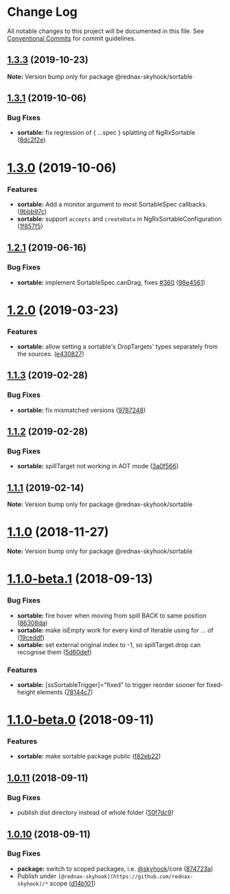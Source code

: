 # Change Log

All notable changes to this project will be documented in this file.
See [Conventional Commits](https://conventionalcommits.org) for commit guidelines.

## [1.3.3](https://github.com/acb122/-rednax-skyhook/compare/v1.3.2...v1.3.3) (2019-10-23)

**Note:** Version bump only for package @rednax-skyhook/sortable

## [1.3.1](https://github.com/acb122/-rednax-skyhook/compare/v1.3.0...v1.3.1) (2019-10-06)

### Bug Fixes

-   **sortable:** fix regression of { ...spec } splatting of NgRxSortable ([8dc2f2e](https://github.com/acb122/-rednax-skyhook/commit/8dc2f2e))

# [1.3.0](https://github.com/acb122/-rednax-skyhook/compare/v1.2.1...v1.3.0) (2019-10-06)

### Features

-   **sortable:** Add a monitor argument to most SortableSpec callbacks. ([9bbb97c](https://github.com/acb122/-rednax-skyhook/commit/9bbb97c))
-   **sortable:** support `accepts` and `createData` in NgRxSortableConfiguration ([1f857f5](https://github.com/acb122/-rednax-skyhook/commit/1f857f5))

## [1.2.1](https://github.com/acb122/-rednax-skyhook/compare/v1.2.0...v1.2.1) (2019-06-16)

### Bug Fixes

-   **sortable:** implement SortableSpec.canDrag, fixes [#360](https://github.com/acb122/-rednax-skyhook/issues/360) ([98e4561](https://github.com/acb122/-rednax-skyhook/commit/98e4561))

# [1.2.0](https://github.com/acb122/-rednax-skyhook/compare/v1.1.3...v1.2.0) (2019-03-23)

### Features

-   **sortable:** allow setting a sortable's DropTargets' types separately from the sources. ([e430827](https://github.com/acb122/-rednax-skyhook/commit/e430827))

## [1.1.3](https://github.com/acb122/-rednax-skyhook/compare/v1.1.2...v1.1.3) (2019-02-28)

### Bug Fixes

-   **sortable:** fix mismatched versions ([9787248](https://github.com/acb122/-rednax-skyhook/commit/9787248))

## [1.1.2](https://github.com/acb122/-rednax-skyhook/compare/v1.1.1...v1.1.2) (2019-02-28)

### Bug Fixes

-   **sortable:** spillTarget not working in AOT mode ([3a0f566](https://github.com/acb122/-rednax-skyhook/commit/3a0f566))

## [1.1.1](https://github.com/acb122/-rednax-skyhook/compare/v1.1.0...v1.1.1) (2019-02-14)

**Note:** Version bump only for package @rednax-skyhook/sortable

# [1.1.0](https://github.com/acb122/-rednax-skyhook/compare/v1.1.0-beta.1...v1.1.0) (2018-11-27)

**Note:** Version bump only for package @rednax-skyhook/sortable

<a name="1.1.0-beta.1"></a>

# [1.1.0-beta.1](https://github.com/acb122/-rednax-skyhook/compare/v1.1.0-beta.0...v1.1.0-beta.1) (2018-09-13)

### Bug Fixes

-   **sortable:** fire hover when moving from spill BACK to same position ([86308da](https://github.com/acb122/-rednax-skyhook/commit/86308da))
-   **sortable:** make isEmpty work for every kind of Iterable<Data> using for ... of ([19ceddf](https://github.com/acb122/-rednax-skyhook/commit/19ceddf))
-   **sortable:** set external original index to -1, so spillTarget.drop can recognise them ([5d60def](https://github.com/acb122/-rednax-skyhook/commit/5d60def))

### Features

-   **sortable:** [ssSortableTrigger]="fixed" to trigger reorder sooner for fixed-height elements ([78144c7](https://github.com/acb122/-rednax-skyhook/commit/78144c7))

<a name="1.1.0-beta.0"></a>

# [1.1.0-beta.0](https://github.com/acb122/-rednax-skyhook/compare/v1.0.11...v1.1.0-beta.0) (2018-09-11)

### Features

-   **sortable:** make sortable package public ([f82eb22](https://github.com/acb122/-rednax-skyhook/commit/f82eb22))

<a name="1.0.11"></a>

## [1.0.11](https://github.com/acb122/-rednax-skyhook/compare/v1.0.10...v1.0.11) (2018-09-11)

### Bug Fixes

-   publish dist directory instead of whole folder ([50f7dc9](https://github.com/acb122/-rednax-skyhook/commit/50f7dc9))

<a name="1.0.10"></a>

## [1.0.10](https://github.com/acb122/-rednax-skyhook/compare/v1.0.9...v1.0.10) (2018-09-11)

### Bug Fixes

-   **package:** switch to scoped packages, i.e. [@skyhook](https://github.com/skyhook)/core ([874723a](https://github.com/acb122/-rednax-skyhook/commit/874723a))
-   Publish under `[@rednax-skyhook](https://github.com/rednax-skyhook)/*` scope ([d14b101](https://github.com/acb122/-rednax-skyhook/commit/d14b101))
